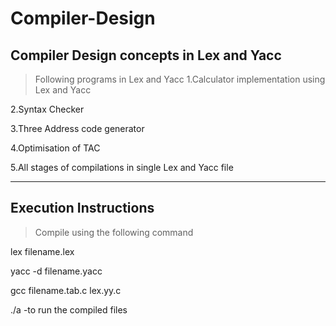 # Compiler-Design

## Compiler Design concepts in Lex and Yacc



>Following programs in Lex and Yacc
1.Calculator implementation using Lex and Yacc
  

2.Syntax Checker 


3.Three Address code generator


4.Optimisation of TAC


5.All stages of compilations in single Lex and Yacc file
***

## Execution Instructions
>Compile using the following command

lex filename.lex


yacc -d filename.yacc

gcc filename.tab.c lex.yy.c

./a -to run the compiled files

